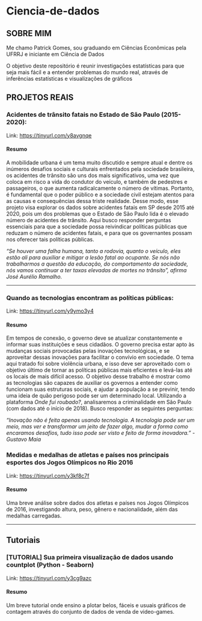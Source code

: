 # Ciencia-de-dados


## SOBRE MIM
  Me chamo Patrick Gomes, sou graduando em Ciências Econômicas pela UFRRJ e iniciante em Ciência de Dados



  O objetivo deste repositório é reunir investigações estatísticas para que seja mais fácil e a entender problemas do mundo real, através de inferências estatísticas e visualizações de gráficos


## PROJETOS REAIS

### Acidentes de trânsito fatais no Estado de São Paulo (2015-2020):
Link: https://tinyurl.com/y8avgnqe

#### Resumo
  A mobilidade urbana é um tema muito discutido e sempre atual e dentre os inúmeros desafios sociais e culturais enfrentados pela sociedade brasileira, os acidentes de trânsito são uns dos mais significativos, uma vez que coloca em risco a vida do condutor do veículo, e também de pedestres e passageiros, o que aumenta radicalcamente o número de vítimas. Portanto, é fundamental que o poder público e a sociedade civil estejam atentos para as causas e consequências dessa triste realidade. Desse modo, esse projeto visa explorar os dados sobre acidentes fatais em SP desde 2015 até 2020, pois um dos problemas que o Estado de São Paulo lida é o elevado número de acidentes de trânsito. Aqui busco responder perguntas essenciais para que a sociedade possa reivindicar políticas públicas que reduzam o número de acidentes fatais, e para que os governantes possam nos oferecer tais políticas públicas.


*“Se houver uma falha humana, tanto a rodovia, quanto o veículo, eles estão ali para auxiliar e mitigar a lesão fatal ao ocupante. Se nós não trabalharmos a questão da educação, do comportamento da sociedade, nós vamos continuar a ter taxas elevadas de mortes no trânsito”, afirma José Aurélio Ramalho.*

_________________________________________________________________________________________________________________________________________________________________________________
### Quando as tecnologias encontram as políticas públicas:
Link: https://tinyurl.com/y9ymo3y4

#### Resumo
  Em tempos de conexão, o governo deve se atualizar constantemente e informar suas instituições e seus cidadãos. O governo precisa estar apto às mudanças sociais provocadas pelas inovações tecnológicas, e se aproveitar dessas inovações para facilitar o convívio em sociedade. O tema aqui tratado foi sobre violência urbana, e isso deve ser aproveitado com o objetivo último de tornar as políticas públicas mais eficientes e levá-las até os locais de mais difícil acesso.
  O objetivo desse trabalho é mostrar como as tecnologias são capazes de auxiliar os governos a entender como funcionam suas estruturas sociais, e ajudar a população a se previnir, tendo uma ideia de quão perigoso pode ser um determinado local. Utilizando a plataforma *Onde fui roubado?*, analisaremos a criminalidade em São Paulo (com dados até o início de 2018). Busco responder as seguintes perguntas:
  
*“Inovação não é feita apenas usando tecnologia. A tecnologia pode ser um meio, mas ver e transformar um jeito de fazer algo, mudar a forma como encaramos desafios, tudo isso pode ser visto e feito de forma inovadora.” - Gustavo Maia*

### Medidas e medalhas de atletas e países nos principais esportes dos Jogos Olímpicos no Rio 2016
Link: https://tinyurl.com/y3kf8c7f

#### Resumo
Uma breve análise sobre dados dos atletas e países nos Jogos Olímpicos de 2016, investigando altura, peso, gênero e nacionalidade, além das medalhas carregadas.
_________________________________________________________________________________________________________________________________________________________________________________

## Tutoriais

### [TUTORIAL] Sua primeira visualização de dados usando countplot (Python - Seaborn)
Link: https://tinyurl.com/y3cg9azc
#### Resumo
Um breve tutorial onde ensino a plotar belos, fáceis e usuais gráficos de contagem através do conjunto de dados de venda de video-games.
